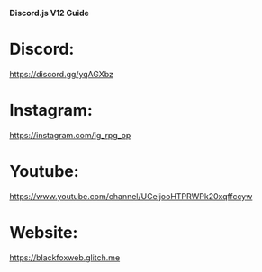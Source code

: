 **Discord.js V12 Guide**

# Discord:
https://discord.gg/yqAGXbz
# Instagram:
https://instagram.com/ig_rpg_op
# Youtube:
https://www.youtube.com/channel/UCeljooHTPRWPk20xqffccyw
# Website:
https://blackfoxweb.glitch.me

